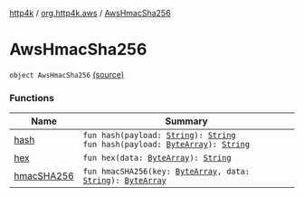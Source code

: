 [http4k](../../index.md) / [org.http4k.aws](../index.md) / [AwsHmacSha256](./index.md)

# AwsHmacSha256

`object AwsHmacSha256` [(source)](https://github.com/http4k/http4k/blob/master/http4k-aws/src/main/kotlin/org/http4k/aws/AwsHmacSha256.kt#L8)

### Functions

| Name | Summary |
|---|---|
| [hash](hash.md) | `fun hash(payload: `[`String`](https://kotlinlang.org/api/latest/jvm/stdlib/kotlin/-string/index.html)`): `[`String`](https://kotlinlang.org/api/latest/jvm/stdlib/kotlin/-string/index.html)<br>`fun hash(payload: `[`ByteArray`](https://kotlinlang.org/api/latest/jvm/stdlib/kotlin/-byte-array/index.html)`): `[`String`](https://kotlinlang.org/api/latest/jvm/stdlib/kotlin/-string/index.html) |
| [hex](hex.md) | `fun hex(data: `[`ByteArray`](https://kotlinlang.org/api/latest/jvm/stdlib/kotlin/-byte-array/index.html)`): `[`String`](https://kotlinlang.org/api/latest/jvm/stdlib/kotlin/-string/index.html) |
| [hmacSHA256](hmac-s-h-a256.md) | `fun hmacSHA256(key: `[`ByteArray`](https://kotlinlang.org/api/latest/jvm/stdlib/kotlin/-byte-array/index.html)`, data: `[`String`](https://kotlinlang.org/api/latest/jvm/stdlib/kotlin/-string/index.html)`): `[`ByteArray`](https://kotlinlang.org/api/latest/jvm/stdlib/kotlin/-byte-array/index.html) |
